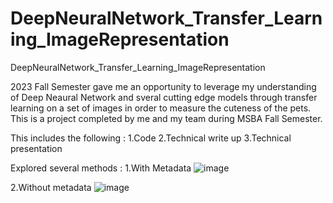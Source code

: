 # DeepNeuralNetwork_Transfer_Learning_ImageRepresentation
DeepNeuralNetwork_Transfer_Learning_ImageRepresentation

2023 Fall Semester gave me an opportunity to leverage my understanding of Deep Neaural Network and sveral cutting edge models through transfer learning on a set of images in order to measure the cuteness of the pets.
This is a project completed by me and my team during MSBA Fall Semester.

This includes the following :
1.Code 
2.Technical write up
3.Technical presentation

Explored several methods :
1.With Metadata
![image](https://github.com/palkast/DeepNeuralNetwork_Transfer_Learning_ImageRepresentation/assets/142919764/f76595fc-1aed-4d68-8ca7-1fcd6674a5c2)

2.Without metadata
![image](https://github.com/palkast/DeepNeuralNetwork_Transfer_Learning_ImageRepresentation/assets/142919764/ecd6a9e3-e341-4269-8396-b5bc853005b6)

